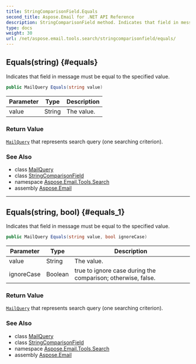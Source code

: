 ```yaml
---
title: StringComparisonField.Equals
second_title: Aspose.Email for .NET API Reference
description: StringComparisonField method. Indicates that field in message must be equal to the specified value
type: docs
weight: 30
url: /net/aspose.email.tools.search/stringcomparisonfield/equals/
---
```

## Equals(string) {#equals}

Indicates that field in message must be equal to the specified value.

```csharp
public MailQuery Equals(string value)
```

| Parameter | Type | Description |
| --- | --- | --- |
| value | String | The value. |

### Return Value

[`MailQuery`](../../mailquery/) that represents search query (one searching criterion).

### See Also

* class [MailQuery](../../mailquery/)
* class [StringComparisonField](../)
* namespace [Aspose.Email.Tools.Search](../../stringcomparisonfield/)
* assembly [Aspose.Email](../../../)

---

## Equals(string, bool) {#equals_1}

Indicates that field in message must be equal to the specified value.

```csharp
public MailQuery Equals(string value, bool ignoreCase)
```

| Parameter | Type | Description |
| --- | --- | --- |
| value | String | The value. |
| ignoreCase | Boolean | true to ignore case during the comparison; otherwise, false. |

### Return Value

[`MailQuery`](../../mailquery/) that represents search query (one searching criterion).

### See Also

* class [MailQuery](../../mailquery/)
* class [StringComparisonField](../)
* namespace [Aspose.Email.Tools.Search](../../stringcomparisonfield/)
* assembly [Aspose.Email](../../../)



